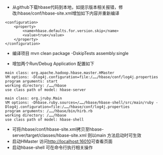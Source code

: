 - 从github下载hbase代码到本地，如提示版本相关报错，修改/hbase/conf/hbase-site.xml增加如下内容并重新编译

```
<configuration>
    <property>
        <name>hbase.defaults.for.version.skip</name>
        <value>true</value>
    </property>
</configuration>
```

- 编译项目 mvn clean package -DskipTests assembly:single

- 增加两个Run/Debug Application 配置如下

```
main class: org.apache.hadoop.hbase.master.HMaster
VM options: -Dlog4j.configuration=file:/……/hbase/conf/log4j.properties
program arguments: start
working directory: /……/hbase
use class path of model: hbase-server

main class: org.jruby.Main
VM options: -Dhbase.ruby.sources=/……/hbase/hbase-shell/src/main/ruby -Dlog4j.configuration=file:/……/hbase/conf/log4j.properties
program arguments: /……/hbase/bin/hirb.rb
working directory: /……/hbase
use class path of model: hbase-shell
```

- 可将/hbase/conf/hbase-site.xml拷贝至hbase-server/target/classes/hbase-site.xml 则以main 方法启动时可生效
- 启动HMaster 访问[http://localhost:16010](http://localhost:16010/)可查看页面
- 启动hbase-shell 可在命令行执行相关操作

 